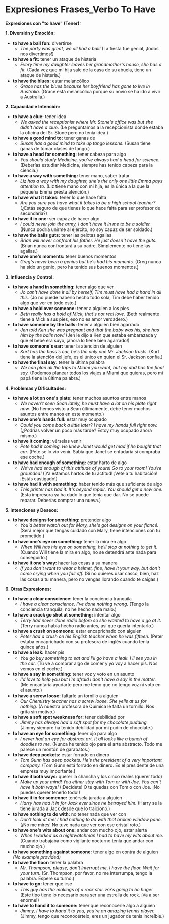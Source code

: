 # Expresiones Frases_Verbo To Have



**Expresiones con "to have" (Tener):**

**1. Diversión y Emoción:**

*   **to have a ball   fun:** divertirse
    *   *The party was great, we all had a ball!* (La fiesta fue genial, ¡todos nos divertimos!)
*   **to have a fit:** tener un ataque de histeria
    *   *Every time my daughter leaves her grandmother's house, she has a fit.* (Cada vez que mi hija sale de la casa de su abuela, tiene un ataque de histeria.)
*   **to have the blues:** estar melancólico
    *   *Grace has the blues because her boyfriend has gone to live in Australia.* (Grace está melancólica porque su novio se ha ido a vivir a Australia.)

**2. Capacidad e Intención:**

*   **to have a clue:** tener idea
    *   *We asked the receptionist where Mr. Stone's office was but she didn't have a clue.* (Le preguntamos a la recepcionista dónde estaba la oficina del Sr. Stone pero no tenía idea.)
*   **to have a good mind to:** tener ganas de
    *   *Susan has a good mind to take up tango lessons.* (Susan tiene ganas de tomar clases de tango.)
*   **to have a head for something:** tener cabeza para algo
    *   *You should study Medicine, you've always had a head for science.* (Deberías estudiar Medicina, siempre has tenido cabeza para la ciencia.)
*   **to have a way with something:** tener mano, saber tratar
    *   *Liz has a way with my daughter, she's the only one little Emma pays attention to.* (Liz tiene mano con mi hija, es la única a la que la pequeña Emma presta atención.)
*   **to have what it takes:** tener lo que hace falta
    *   *Are you sure you have what it takes to be a high school teacher?* (¿Estás seguro de que tienes lo que hace falta para ser profesor de secundaria?)
*   **to have it in one:** ser capaz de hacer algo
    *   *I could never join the army, I don't have it in me to be a soldier.* (Nunca podría unirme al ejército, no soy capaz de ser soldado.)
*   **to have the balls guts:** tener las pelotas agallas
    *   *Brian will never confront his father. He just doesn't have the guts.* (Brian nunca confrontará a su padre. Simplemente no tiene las agallas.)
*   **to have one's moments:** tener buenos momentos
    *   *Greg's never been a genius but he's had his moments.* (Greg nunca ha sido un genio, pero ha tenido sus buenos momentos.)

**3. Influencia y Control:**

*   **to have a hand in something:** tener algo que ver
    *   *Jo can't have done it all by herself, Tim must have had a hand in all this.* (Jo no puede haberlo hecho todo sola, Tim debe haber tenido algo que ver en todo esto.)
*   **to have a hold over someone:** tener a alguien a los pies
    *   *Beth really has a hold of Mick, that's not real love.* (Beth realmente tiene a Mick a sus pies, eso no es amor verdadero.)
*   **to have someone by the balls:** tener a alguien bien agarrado
    *   *Jen told Ken she was pregnant and that the baby was his, she has him by the balls now!* (Jen le dijo a Ken que estaba embarazada y que el bebé era suyo, ¡ahora lo tiene bien agarrado!)
*   **to have someone's ear:** tener la atención de alguien
    *   *Kurt has the boss's ear, he's the only one Mr. Jackson trusts.* (Kurt tiene la atención del jefe, es el único en quien el Sr. Jackson confía.)
*   **to have the final say:** tener la última palabra
    *   *We can plan all the trips to Miami you want, but my dad has the final say.* (Podemos planear todos los viajes a Miami que quieras, pero mi papá tiene la última palabra.)

**4. Problemas y Dificultades:**

*   **to have a lot on one's plate:** tener muchos asuntos entre manos
    *   *We haven't seen Sean lately, he must have a lot on his plate right now.* (No hemos visto a Sean últimamente, debe tener muchos asuntos entre manos en este momento.)
*   **to have one's hands full:** estar muy ocupado
    *   *Could you come back a little later? I have my hands full right now.* (¿Podrías volver un poco más tarde? Estoy muy ocupado ahora mismo.)
*   **to have it coming:** vérselas venir
    *   *Pete had it coming. He knew Janet would get mad if he bought that car.* (Pete se lo vio venir. Sabía que Janet se enfadaría si compraba ese coche.)
*   **to have had enough of something:** estar harto de algo
    *   *We've had enough of this attitude of yours! Go to your room! You're grounded!* (¡Ya estamos hartos de tu actitud! ¡Vete a tu habitación! ¡Estás castigado!)
*   **to have had it with something:** haber tenido más que suficiente de algo
    *   *This printer has had it. It's beyond repair. You should get a new one.* (Esta impresora ya ha dado lo que tenía que dar. No se puede reparar. Deberías comprar una nueva.)

**5. Intenciones y Deseos:**

*   **to have designs for something:** pretender algo
    *   *You'd better watch out for Mary, she's got designs on your fiancé.* (Será mejor que tengas cuidado con Mary, tiene intenciones con tu prometido.)
*   **to have one's eye on something:** tener la mira en algo
    *   *When Will has his eye on something, he'll stop at nothing to get it.* (Cuando Will tiene la mira en algo, no se detendrá ante nada para conseguirlo.)
*   **to have it one's way:** hacer las cosas a su manera
    *   *If you don't want to wear a helmet, fine, have it your way, but don't come crying when you fall off.* (Si no quieres usar casco, bien, haz las cosas a tu manera, pero no vengas llorando cuando te caigas.)

**6. Otras Expresiones:**

*   **to have a clear conscience:** tener la conciencia tranquila
    *   *I have a clear conscience, I've done nothing wrong.* (Tengo la conciencia tranquila, no he hecho nada malo.)
*   **to have a crack go shot at something:** intentar algo
    *   *Terry had never done radio before so she wanted to have a go at it.* (Terry nunca había hecho radio antes, así que quería intentarlo.)
*   **to have a crush on someone:** estar encaprichado con alguien
    *   *Peter had a crush on his English teacher when he was fifteen.* (Peter estaba encaprichado con su profesora de inglés cuando tenía quince años.)
*   **to have a leak:** hacer pis
    *   *You go buy something to eat and I'll go have a leak. I'll see you in the car.* (Tú ve a comprar algo de comer y yo voy a hacer pis. Nos vemos en el coche.)
*   **to have a say in something:** tener voz y voto en un asunto
    *   *I'd love to help you but I'm afraid I don't have a say in the matter.* (Me encantaría ayudarte pero me temo que no tengo voz ni voto en el asunto.)
*   **to have a screw loose:** faltarle un tornillo a alguien
    *   *Our Chemistry teacher has a screw loose. She yells at us for nothing.* (A nuestra profesora de Química le falta un tornillo. Nos grita sin motivo.)
*   **to have a soft spot weakness for:** tener debilidad por
    *   *Jimmy has always had a soft spot for my chocolate pudding.* (Jimmy siempre ha tenido debilidad por mi pudín de chocolate.)
*   **to have an eye for something:** tener ojo para algo
    *   *I never had an eye for abstract art. It all looks like a bunch of doodles to me.* (Nunca he tenido ojo para el arte abstracto. Todo me parece un montón de garabatos.)
*   **to have deep pockets:** estar forrado en dinero
    *   *Tom Gunn has deep pockets. He's the president of a very important company.* (Tom Gunn está forrado en dinero. Es el presidente de una empresa muy importante.)
*   **to have it both ways:** querer la chancha y los cinco reales (querer todo)
    *   *Make up your mind! You either stay with Tom or with Joe. You can't have it both ways!* (¡Decídete! O te quedas con Tom o con Joe. ¡No puedes querer tenerlo todo!)
*   **to have it in for someone:** tenérsela jurada a alguien
    *   *Harry has had it in for Jack ever since he betrayed him.* (Harry se la tiene jurada a Jack desde que lo traicionó.)
*   **to have nothing to do with:** no tener nada que ver con
    *   *Don't look at me! I had nothing to do with that broken window pane.* (¡No me mires! No tuve nada que ver con ese cristal roto.)
*   **to have one's wits about one:** andar con mucho ojo, estar alerta
    *   *When I worked as a nightwatchman I had to have my wits about me.* (Cuando trabajaba como vigilante nocturno tenía que andar con mucho ojo.)
*   **to have something against someone:** tener algo en contra de alguien
     *(No example provided)*
*   **to have the floor:** tener la palabra
    *   *Mr. Thompson, please, don't interrupt me, I have the floor. Wait for your turn.* (Sr. Thompson, por favor, no me interrumpa, tengo la palabra. Espere su turno.)
*   **to have to go:** tener que irse
    *   *This guy has the makings of a rock star. He's going to be huge!* (Este tipo tiene lo necesario para ser una estrella de rock. ¡Va a ser enorme!)
*   **to have to hand it to someone:** tener que reconocerle algo a alguien
    *   *Jimmy, I have to hand it to you, you're an amazing tennis player.* (Jimmy, tengo que reconocértelo, eres un jugador de tenis increíble.)
